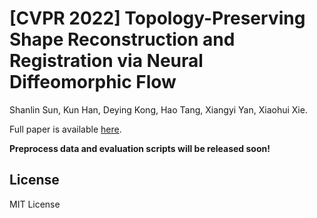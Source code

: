 # [CVPR 2022] Topology-Preserving Shape Reconstruction and Registration via Neural Diffeomorphic Flow
Shanlin Sun, Kun Han, Deying Kong, Hao Tang, Xiangyi Yan, Xiaohui Xie. 

Full paper is available [here](https://arxiv.org/abs/2203.08652). 

**Preprocess data and evaluation scripts will be released soon!**

## License
MIT License
